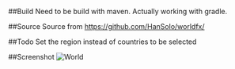 ##Build
Need to be build with maven. Actually working with gradle.

##Source
Source from https://github.com/HanSolo/worldfx/

##Todo
Set the region instead of countries to be selected


##Screenshot
![World](https://dl.dropboxusercontent.com/u/84552/WorldMapFX.png)

